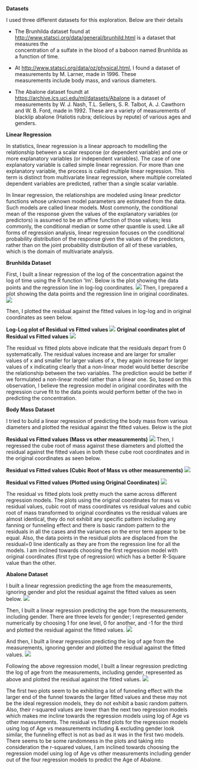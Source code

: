 **Datasets**

I used three different datasets for this exploration. Below are their details

+ The Brunhilda dataset found at http://www.statsci.org/data/general/brunhild.html is a dataset that measures the  
  concentration of a sulfate in the blood of a baboon named Brunhilda as a function of time.
  
+ At http://www.statsci.org/data/oz/physical.html, I found a dataset of measurements by M. Larner, made in 1996. These  
  measurements include body mass, and various diameters.
  
+ The Abalone dataset foundt at https://archive.ics.uci.edu/ml/datasets/Abalone is a dataset of measurements by W. J. Nash, 
  T.L. Sellers, S. R. Talbot, A. J. Cawthorn and W. B. Ford, made in 1992. These are a variety of measurements of blacklip 
  abalone (Haliotis rubra; delicious by repute) of various ages and genders.
  
**Linear Regression**

In statistics, linear regression is a linear approach to modelling the relationship between a scalar response (or dependent variable) and one or more explanatory variables (or independent variables). The case of one explanatory variable is called simple linear regression. For more than one explanatory variable, the process is called multiple linear regression. This term is distinct from multivariate linear regression, where multiple correlated dependent variables are predicted, rather than a single scalar variable.

In linear regression, the relationships are modeled using linear predictor functions whose unknown model parameters are estimated from the data. Such models are called linear models. Most commonly, the conditional mean of the response given the values of the explanatory variables (or predictors) is assumed to be an affine function of those values; less commonly, the conditional median or some other quantile is used. Like all forms of regression analysis, linear regression focuses on the conditional probability distribution of the response given the values of the predictors, rather than on the joint probability distribution of all of these variables, which is the domain of multivariate analysis.

**Brunhilda Dataset**

First, I built a linear regression of the log of the concentration against the log of time using the R function 'lm'. Below is the plot showing the data points and the regression line in log-log coordinates.
<img src="pic1.png">
Then, I prepared a plot showing the data points and the regression line in original coordinates.
<img src="pic2.png">

Then, I plotted the residual against the fitted values in log-log and in original coordinates as seen below.

**Log-Log plot of Residual vs Fitted values**
<img src="pic3.png">
**Original coordinates plot of Residual vs Fitted values**
<img src="pic4.png">

The residual vs fitted plots above indicate that the residuals depart from 0 systematically. The residual values increase and are larger for smaller values of x and smaller for larger values of x, they again increase for larger values of x indicating clearly that a non-linear model would better describe the relationship between the two variables. The prediction would be better if we formulated a non-linear model rather than a linear one. So, based on this observation, I believe the regression model in original coordinates with the regression curve fit to the data points would perform better of the two in predicting the concentration.

**Body Mass Dataset**

I tried to build a linear regression of predicting the body mass from various diameters and plotted the residual against the fitted values. Below is the plot

**Residual vs Fitted values (Mass vs other measurements)**
<img src="pic5.png">
Then, I regressed the cube root of mass against these diameters and plotted the residual against the fitted values in both these cube root coordinates and in the original coordinates as seen below.

**Residual vs Fitted values (Cubic Root of Mass vs other measurements)**
<img src="pic6.png">

**Residual vs Fitted values (Plotted using Original Coordinates)**
<img src="pic7.png">

The residual vs fitted plots look pretty much the same across different regression models. The plots using the original coordinates for mass vs residual values, cubic root of mass coordinates vs residual values and cubic root of mass transformed to original coordinates vs the residual values are almost identical, they do not exhibit any specific pattern including any fanning or funneling effect and there is basic random pattern to the residuals in all the cases and the variances on the error term appear to be equal. Also, the data points in the residual plots are displaced from the residual=0 line identically as they are from the regression line for all the models. I am inclined towards choosing the first regression model with original coordinates (first type of regression) which has a better R-Square value than the other.

**Abalone Dataset**

I built a linear regression predicting the age from the measurements, ignoring gender and plot the residual against the fitted values as seen below.
<img src="pic8.png">

Then, I built a linear regression predicting the age from the measurements, including gender. There are three levels for gender; I represented gender numerically by choosing 1 for one level, 0 for another, and -1 for the third and plotted the residual against the fitted values.
<img src="pic9.png">

And then, I built a linear regression predicting the log of age from the measurements, ignoring gender and plotted the residual against the fitted values.
<img src="pic10.png">

Following the above regression model, I built a linear regression predicting the log of age from the measurements,
including gender, represented as above and plotted the residual against the fitted values.
<img src="pic11.png">

The first two plots seem to be exhibiting a lot of funneling effect with the larger end of the funnel towards the larger fitted values and these may not be the ideal regression models, they do not exhibit a basic random pattern. Also, their r-squared values are lower than the next two regression models which makes me incline towards the regression models using log of Age vs other measurements. The residual vs fitted plots for the regression models using log of Age vs measurements including & excluding gender look similar, the funneling effect is not as bad as it was in the first two models. There seems to be some randomness in the plots and taking into consideration the r-squared values, I am inclined towards choosing the regression model using log of Age vs other measurements including gender out of the four regression models to predict the Age of Abalone.


